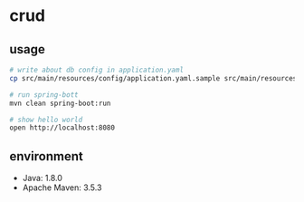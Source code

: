 # crud

## usage

```sh
# write about db config in application.yaml
cp src/main/resources/config/application.yaml.sample src/main/resources/config/application.yaml

# run spring-bott
mvn clean spring-boot:run

# show hello world
open http://localhost:8080
```

## environment

- Java: 1.8.0
- Apache Maven: 3.5.3
